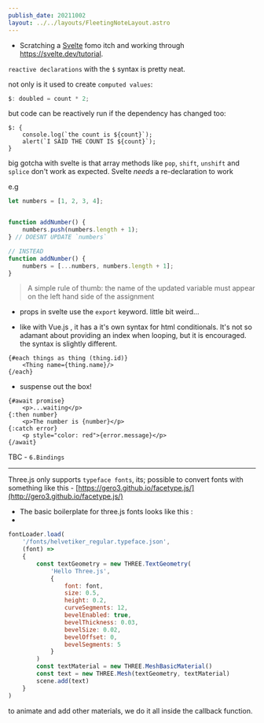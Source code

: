 ```yaml
---
publish_date: 20211002    
layout: ../../layouts/FleetingNoteLayout.astro
---
```

- Scratching a [Svelte](../index-notes/Svelte.md) fomo itch and working through https://svelte.dev/tutorial.

`reactive declarations` with the `$` syntax is pretty neat. 

not only is it used to create `computed values`:
```js
$: doubled = count * 2;
```

but code can be reactively run if the dependency has changed too:

```
$: {
	console.log(`the count is ${count}`);
	alert(`I SAID THE COUNT IS ${count}`);
}
```

big gotcha with svelte is that array methods like `pop`, `shift`, `unshift` and `splice` don't work as expected. Svelte _needs_ a re-declaration to work

e.g 
```js
let numbers = [1, 2, 3, 4];


function addNumber() {
	numbers.push(numbers.length + 1);
} // DOESNT UPDATE `numbers`

// INSTEAD
function addNumber() {
	numbers = [...numbers, numbers.length + 1];
}

```

> A simple rule of thumb: the name of the updated variable must appear on the left hand side of the assignment

- props in svelte use the `export` keyword. little bit weird...

- like with Vue.js , it has a it's own syntax for html conditionals. It's not so adamant about providing an index when looping, but it is encouraged. the syntax is slightly different.
```
{#each things as thing (thing.id)}
	<Thing name={thing.name}/>
{/each}

```

- suspense out the box!
```
{#await promise}
	<p>...waiting</p>
{:then number}
	<p>The number is {number}</p>
{:catch error}
	<p style="color: red">{error.message}</p>
{/await}
```

TBC - `6.Bindings`

---

Three.js only supports `typeface fonts`, its; possible to convert fonts with something like this - [https://gero3.github.io/facetype.js/](http://gero3.github.io/facetype.js/)

- The basic boilerplate for three.js fonts looks like this :
- 
```javascript
fontLoader.load(
    '/fonts/helvetiker_regular.typeface.json',
    (font) =>
    {
        const textGeometry = new THREE.TextGeometry(
            'Hello Three.js',
            {
                font: font,
                size: 0.5,
                height: 0.2,
                curveSegments: 12,
                bevelEnabled: true,
                bevelThickness: 0.03,
                bevelSize: 0.02,
                bevelOffset: 0,
                bevelSegments: 5
            }
        )
        const textMaterial = new THREE.MeshBasicMaterial()
        const text = new THREE.Mesh(textGeometry, textMaterial)
        scene.add(text)
    }
)
```

to animate and add other materials, we do it all inside the callback function. 